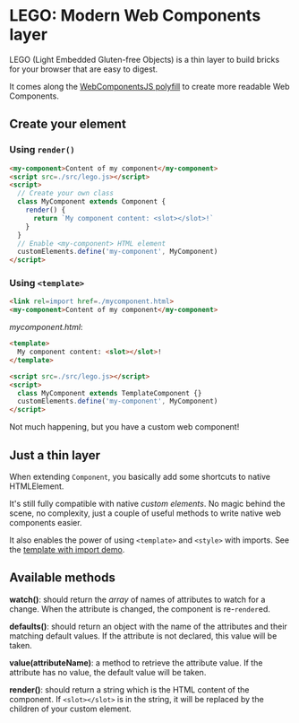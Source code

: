 # LEGO: Modern Web Components layer

LEGO (Light Embedded Gluten-free Objects) is a thin layer to build bricks for your browser that are easy to digest.

It comes along the [WebComponentsJS polyfill](https://github.com/webcomponents/webcomponentsjs) to create more readable Web Components.

## Create your element


### Using `render()`

```html
<my-component>Content of my component</my-component>
<script src=./src/lego.js></script>
<script>
  // Create your own class
  class MyComponent extends Component {
    render() {
      return `My component content: <slot></slot>!`
    }
  }
  // Enable <my-component> HTML element
  customElements.define('my-component', MyComponent)
</script>
```

### Using `<template>`

```html
<link rel=import href=./mycomponent.html>
<my-component>Content of my component</my-component>
```

_mycomponent.html_:
```html
<template>
  My component content: <slot></slot>!
</template>

<script src=./src/lego.js></script>
<script>
  class MyComponent extends TemplateComponent {}
  customElements.define('my-component', MyComponent)
</script>
```


Not much happening, but you have a custom web component!


## Just a thin layer

When extending `Component`, you basically add some shortcuts to native HTMLElement.

It's still fully compatible with native _custom elements_. No magic behind the scene,
no complexity, just a couple of useful methods to write native web components easier.

It also enables the power of using `<template>` and `<style>` with imports.
See the [template with import demo](./fluffy.html).


## Available methods

**watch()**: should return the _array_ of names of attributes to watch for a change.
When the attribute is changed, the component is re-`render`ed.

**defaults()**: should return an object with the name of the attributes and their matching
default values. If the attribute is not declared, this value will be taken.

**value(attributeName)**: a method to retrieve the attribute value. If the attribute
has no value, the default value will be taken.

**render()**: should return a string which is the HTML content of the component.
If `<slot></slot>` is in the string, it will be replaced by the children of your custom element.
